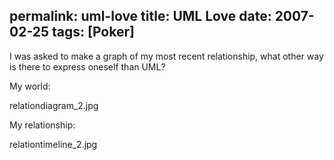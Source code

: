 permalink: uml-love
title: UML Love
date: 2007-02-25
tags: [Poker]
---
I was asked to make a graph of my most recent relationship, what other way is there to express oneself than UML?

My world:

relationdiagram_2.jpg

My relationship:

relationtimeline_2.jpg

